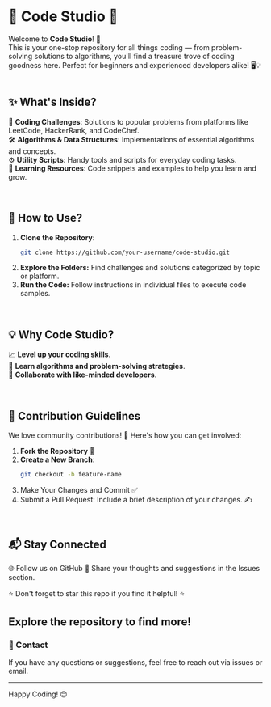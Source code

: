 # 🌟 Code Studio 🚀  

Welcome to **Code Studio**! 🎉  
This is your one-stop repository for all things coding — from problem-solving solutions to algorithms, you'll find a treasure trove of coding goodness here. Perfect for beginners and experienced developers alike! 🖥️💡  
<br/>

## ✨ What's Inside?  
📂 **Coding Challenges**: Solutions to popular problems from platforms like LeetCode, HackerRank, and CodeChef.  
🛠️ **Algorithms & Data Structures**: Implementations of essential algorithms and concepts.  
⚙️ **Utility Scripts**: Handy tools and scripts for everyday coding tasks.  
📘 **Learning Resources**: Code snippets and examples to help you learn and grow.
  
<br/>

## 🔧 How to Use?  
1. **Clone the Repository**:  
   ```bash
   git clone https://github.com/your-username/code-studio.git
2. **Explore the Folders:** Find challenges and solutions categorized by topic or platform.
3. **Run the Code:** Follow instructions in individual files to execute code samples.
<br/>

## 💡 Why Code Studio?  
📈 **Level up your coding skills**.  
🎯 **Learn algorithms and problem-solving strategies**.  
🤝 **Collaborate with like-minded developers**.  

<br/>

## 🤝 Contribution Guidelines  
We love community contributions! 🌟 Here's how you can get involved:  

1. **Fork the Repository** 🍴  
2. **Create a New Branch**:  
   ```bash
   git checkout -b feature-name
3. Make Your Changes and Commit ✅
4. Submit a Pull Request: Include a brief description of your changes. ✍️
<br/>

## 📬 Stay Connected
🌐 Follow us on GitHub
💬 Share your thoughts and suggestions in the Issues section.

⭐ Don't forget to star this repo if you find it helpful! ⭐


## Explore the repository to find more!

### 📧 Contact

If you have any questions or suggestions, feel free to reach out via issues or email.

---

Happy Coding! 😊
